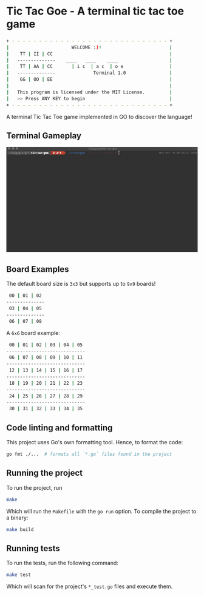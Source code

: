 # Tic Tac Goe - A terminal tic tac toe game

```bash
+ - - - - - - - - - - - - - - - - - - - - - - - - - - - - - +  
|                       WELCOME :)!                         |
|    TT | II | CC                                           |
|   --------------    ____   ____    ____                   |
|    TT | AA | CC       | i c  | a c  | o e                 |
|   --------------              Terminal 1.0                |
|    GG | OO | EE                                           |
|                                                           |
|   This program is licensed under the MIT License.         |
|   >> Press ANY KEY to begin                               |
+ - - - - - - - - - - - - - - - - - - - - - - - - - - - - - +
```

A terminal Tic Tac Toe game implemented in GO to discover the language!

## Terminal Gameplay

![Alt text](docs/gifs/tic_tac_goe_02.gif)

## Board Examples

The default board size is `3x3` but supports up to `9x9` boards!

```bash
 00 | 01 | 02 
--------------
 03 | 04 | 05 
--------------
 06 | 07 | 08 
```

A `6x6` board example:

```bash
 00 | 01 | 02 | 03 | 04 | 05 
-----------------------------
 06 | 07 | 08 | 09 | 10 | 11 
-----------------------------
 12 | 13 | 14 | 15 | 16 | 17 
-----------------------------
 18 | 19 | 20 | 21 | 22 | 23 
-----------------------------
 24 | 25 | 26 | 27 | 28 | 29 
-----------------------------
 30 | 31 | 32 | 33 | 34 | 35 
```

## Code linting and formatting

This project uses Go's own formatting tool. Hence, to format the code:

```bash
go fmt ./...  # formats all `*.go` files found in the project
```

## Running the project

To run the project, run

```bash
make
```

Which will run the `Makefile` with the `go run` option. To compile the project to a binary:

```bash
make build
```

## Running tests

To run the tests, run the following command:

```bash
make test
```

Which will scan for the project's `*_test.go` files and execute them.
